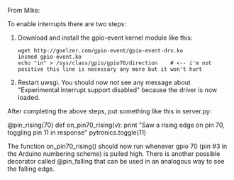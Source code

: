 From Mike:

To enable interrupts there are two steps:

1.  Download and install the gpio-event kernel module like this:

        wget http://goelzer.com/gpio-event/gpio-event-drv.ko
        insmod gpio-event.ko
        echo "in" > /sys/class/gpio/gpio70/direction    # <-- i'm not positive this line is necessary any more but it won't hurt

2.  Restart uwsgi.  You should now *not* see any message about "Experimental interrupt support disabled" because the driver is now loaded.

After completing the above steps, put something like this in server.py:

@pin_rising(70)
def on_pin70_rising(v):
        print "Saw a rising edge on pin 70, toggling pin 11 in response"
        pytronics.toggle(11)

The function on_pin70_rising() should now run whenever gpio 70 (pin #3 in the Arduino numbering scheme) is pulled high.  There is another possible decorator called @pin_falling that can be used in an analogous way to see the falling edge.

